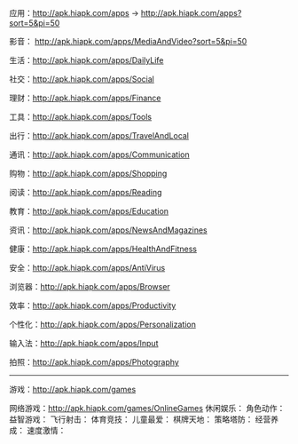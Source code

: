 
应用：http://apk.hiapk.com/apps -> http://apk.hiapk.com/apps?sort=5&pi=50

影音： http://apk.hiapk.com/apps/MediaAndVideo?sort=5&pi=50

生活：http://apk.hiapk.com/apps/DailyLife

社交：http://apk.hiapk.com/apps/Social

理财：http://apk.hiapk.com/apps/Finance

工具：http://apk.hiapk.com/apps/Tools

出行：http://apk.hiapk.com/apps/TravelAndLocal

通讯：http://apk.hiapk.com/apps/Communication

购物：http://apk.hiapk.com/apps/Shopping

阅读：http://apk.hiapk.com/apps/Reading

教育：http://apk.hiapk.com/apps/Education

资讯：http://apk.hiapk.com/apps/NewsAndMagazines

健康：http://apk.hiapk.com/apps/HealthAndFitness

安全：http://apk.hiapk.com/apps/AntiVirus

浏览器：http://apk.hiapk.com/apps/Browser

效率：http://apk.hiapk.com/apps/Productivity

个性化：http://apk.hiapk.com/apps/Personalization

输入法：http://apk.hiapk.com/apps/Input

拍照：http://apk.hiapk.com/apps/Photography

-------------------------------------------------------------------

游戏：http://apk.hiapk.com/games

网络游戏：http://apk.hiapk.com/games/OnlineGames
休闲娱乐：
角色动作：
益智游戏：
飞行射击：
体育竞技：
儿童最爱：
棋牌天地：
策略塔防：
经营养成：
速度激情：


